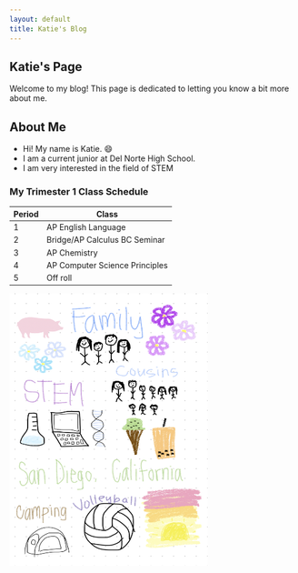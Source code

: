 ```yaml
---
layout: default
title: Katie's Blog
---
```


## Katie's Page
Welcome to my blog! This page is dedicated to letting you know a bit more about me.

## About Me
- Hi! My name is Katie. 😄
- I am a current junior at Del Norte High School.
- I am very interested in the field of STEM

### My Trimester 1 Class Schedule
| Period |             Class             |
| ----- | ------------------------------ |
|   1   |       AP English Language      |
|   2   | Bridge/AP Calculus BC  Seminar |
|   3   |          AP Chemistry          |
|   4   | AP Computer Science Principles |
|   5   |            Off roll            |


<img src="./images/freeform_drawing.jpg" alt="freeform about me drawing" style="float:left;width:349.25px;height:479.5px;">

